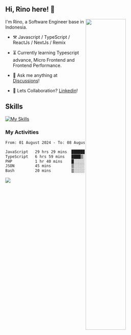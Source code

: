## Hi, Rino here! :wave:

<picture>
    <source media="(prefers-color-scheme: dark)" srcset="https://github-readme-stats-ouuan.vercel.app/api?username=justrinoo&theme=dark&show_icons=true">
    <img align="right" width="50%" src="https://github-readme-stats-ouuan.vercel.app/api?username=ouuan&show_icons=true">
</picture>

I'm Rino, a Software Engineer base in Indonesia.

-   :hammer_and_pick: Javascript / TypeScript / ReactJs / NextJs / Remix 

-   :hourglass_flowing_sand: Currently learning Typescript advance, Micro Frontend and Frontend Performance.

-   :thought_balloon: Ask me anything at [Discussions](https://github.com/justrinoo/justrinoo/discussions/3)!

-   :raised_hands: Lets Collaboration? [Linkedin](https://www.linkedin.com/in/rinosatyaputra)!

## Skills
[![My Skills](https://skillicons.dev/icons?i=js,typescript,php,nodejs,react,next,tailwindcss,sass,bootstrap,redux,remix,vite,mongodb,mysql,git,github,gitlab,figma)](https://skillicons.dev)

### My Activities

<!--START_SECTION:waka-->

```txt
From: 01 August 2024 - To: 08 August 2024

JavaScript   29 hrs 29 mins  ██████████████████▓░░░░░░   74.60 %
TypeScript   6 hrs 59 mins   ████▒░░░░░░░░░░░░░░░░░░░░   17.68 %
PHP          1 hr 40 mins    █░░░░░░░░░░░░░░░░░░░░░░░░   04.24 %
JSON         45 mins         ▒░░░░░░░░░░░░░░░░░░░░░░░░   01.90 %
Bash         20 mins         ▒░░░░░░░░░░░░░░░░░░░░░░░░   00.88 %
```

<!--END_SECTION:waka-->

![](https://komarev.com/ghpvc/?username=riyaraa)
